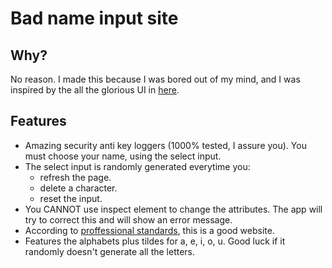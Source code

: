 # Bad name input site

## Why?
No reason. I made this because I was bored out of my mind, and I was inspired by the all the glorious UI in [here](https://reddit.com/r/badUIbattles).

## Features
* Amazing security anti key loggers (1000% tested, I assure you). You must choose your name, using the select input.
* The select input is randomly generated everytime you:
    * refresh the page.
    * delete a character.
    * reset the input.
* You CANNOT use inspect element to change the attributes. The app will try to correct this and will show an error message.
* According to [proffessional standards](https://motherfuckingwebsite.com/), this is a good website.
* Features the alphabets plus tildes for a, e, i, o, u. Good luck if it randomly doesn't generate all the letters.
